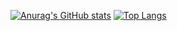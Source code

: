 



[![Anurag's GitHub stats](https://github-readme-stats.vercel.app/api?username=alimaktabi&theme=calm&hide=prs&count_private=true&show_icons=true&include_all_commits=true)](https://github.com/anuraghazra/github-readme-stats) 
[![Top Langs](https://github-readme-stats.vercel.app/api/top-langs/?username=alimaktabi&layout=compact&langs_count=9&hide=css,html,jupyter%20notebook,tex&theme=calm)](https://github.com/anuraghazra/github-readme-stats)
